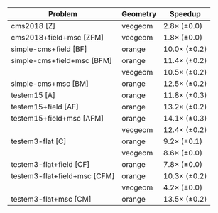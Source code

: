 | Problem                      | Geometry |      Speedup |
| ---------------------------- | -------- | ------------ |
| cms2018 [Z]                  | vecgeom  |  2.8× (±0.0) |
| cms2018+field+msc [ZFM]      | vecgeom  |  1.8× (±0.0) |
| simple-cms+field [BF]        | orange   | 10.0× (±0.2) |
| simple-cms+field+msc [BFM]   | orange   | 11.4× (±0.2) |
|                              | vecgeom  | 10.5× (±0.2) |
| simple-cms+msc [BM]          | orange   | 12.5× (±0.2) |
| testem15 [A]                 | orange   | 11.8× (±0.3) |
| testem15+field [AF]          | orange   | 13.2× (±0.2) |
| testem15+field+msc [AFM]     | orange   | 14.1× (±0.3) |
|                              | vecgeom  | 12.4× (±0.2) |
| testem3-flat [C]             | orange   |  9.2× (±0.1) |
|                              | vecgeom  |  8.6× (±0.0) |
| testem3-flat+field [CF]      | orange   |  7.8× (±0.0) |
| testem3-flat+field+msc [CFM] | orange   | 10.3× (±0.2) |
|                              | vecgeom  |  4.2× (±0.0) |
| testem3-flat+msc [CM]        | orange   | 13.5× (±0.2) |
